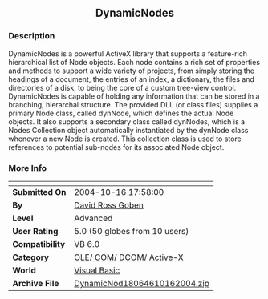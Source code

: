 ﻿<div align="center">

## DynamicNodes


</div>

### Description

DynamicNodes is a powerful ActiveX library that supports a feature-rich hierarchical list of Node objects. Each node contains a rich set of properties and methods to support a wide variety of projects, from simply storing the headings of a document, the entries of an index, a dictionary, the files and directories of a disk, to being the core of a custom tree-view control. DynamicNodes is capable of holding any information that can be stored in a branching, hierarchal structure. The provided DLL (or class files) supplies a primary Node class, called dynNode, which defines the actual Node objects. It also supports a secondary class called dynNodes, which is a Nodes Collection object automatically instantiated by the dynNode class whenever a new Node is created. This collection class is used to store references to potential sub-nodes for its associated Node object.
 
### More Info
 


<span>             |<span>
---                |---
**Submitted On**   |2004-10-16 17:58:00
**By**             |[David Ross Goben](https://github.com/Planet-Source-Code/PSCIndex/blob/master/ByAuthor/david-ross-goben.md)
**Level**          |Advanced
**User Rating**    |5.0 (50 globes from 10 users)
**Compatibility**  |VB 6\.0
**Category**       |[OLE/ COM/ DCOM/ Active\-X](https://github.com/Planet-Source-Code/PSCIndex/blob/master/ByCategory/ole-com-dcom-active-x__1-29.md)
**World**          |[Visual Basic](https://github.com/Planet-Source-Code/PSCIndex/blob/master/ByWorld/visual-basic.md)
**Archive File**   |[DynamicNod18064610162004\.zip](https://github.com/Planet-Source-Code/david-ross-goben-dynamicnodes__1-56771/archive/master.zip)








